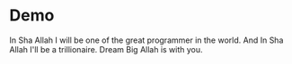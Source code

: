 # Demo

In Sha Allah I will be one of the great programmer in the world. And In Sha Allah I'll be a trillionaire.
Dream Big Allah is with you.
